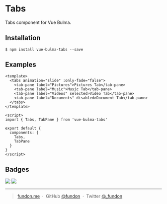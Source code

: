 # Tabs

Tabs component for Vue Bulma.


## Installation

```console
$ npm install vue-bulma-tabs --save
```


## Examples

```vue
<template>
  <tabs animation="slide" :only-fade="false">
    <tab-pane label="Pictures">Pictures Tab</tab-pane>
    <tab-pane label="Music">Music Tab</tab-pane>
    <tab-pane label="Videos" selected>Video Tab</tab-pane>
    <tab-pane label="Documents" disabled>Document Tab</tab-pane>
  </tabs>
</template>

<script>
import { Tabs, TabPane } from 'vue-bulma-tabs'

export default {
  components: {
    Tabs,
    TabPane
  }
}
</script>
```


## Badges

![](https://img.shields.io/badge/license-MIT-blue.svg)
![](https://img.shields.io/badge/status-stable-green.svg)

---

> [fundon.me](https://fundon.me) &nbsp;&middot;&nbsp;
> GitHub [@fundon](https://github.com/fundon) &nbsp;&middot;&nbsp;
> Twitter [@_fundon](https://twitter.com/_fundon)

